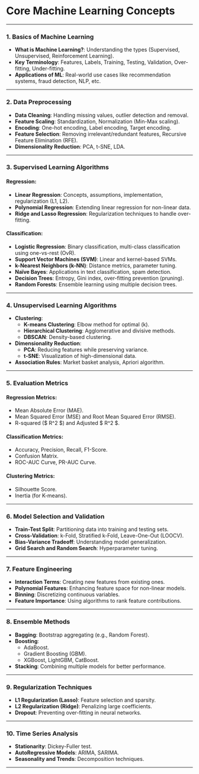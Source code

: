 # **Core Machine Learning Concepts** 

---

### **1. Basics of Machine Learning**
- **What is Machine Learning?**: Understanding the types (Supervised, Unsupervised, Reinforcement Learning).  
- **Key Terminology**: Features, Labels, Training, Testing, Validation, Over-fitting, Under-fitting.  
- **Applications of ML**: Real-world use cases like recommendation systems, fraud detection, NLP, etc.

---

### **2. Data Preprocessing**
- **Data Cleaning**: Handling missing values, outlier detection and removal.  
- **Feature Scaling**: Standardization, Normalization (Min-Max scaling).  
- **Encoding**: One-hot encoding, Label encoding, Target encoding.  
- **Feature Selection**: Removing irrelevant/redundant features, Recursive Feature Elimination (RFE).  
- **Dimensionality Reduction**: PCA, t-SNE, LDA.  

---

### **3. Supervised Learning Algorithms**
#### Regression:
- **Linear Regression**: Concepts, assumptions, implementation, regularization (L1, L2).  
- **Polynomial Regression**: Extending linear regression for non-linear data.  
- **Ridge and Lasso Regression**: Regularization techniques to handle over-fitting.  

#### Classification:
- **Logistic Regression**: Binary classification, multi-class classification using one-vs-rest (OvR).  
- **Support Vector Machines (SVM)**: Linear and kernel-based SVMs.  
- **k-Nearest Neighbors (k-NN)**: Distance metrics, parameter tuning.  
- **Naïve Bayes**: Applications in text classification, spam detection.  
- **Decision Trees**: Entropy, Gini index, over-fitting prevention (pruning).  
- **Random Forests**: Ensemble learning using multiple decision trees.  

---

### **4. Unsupervised Learning Algorithms**
- **Clustering**:  
  - **K-means Clustering**: Elbow method for optimal  (k).  
  - **Hierarchical Clustering**: Agglomerative and divisive methods.  
  - **DBSCAN**: Density-based clustering.  
- **Dimensionality Reduction**:  
  - **PCA**: Reducing features while preserving variance.  
  - **t-SNE**: Visualization of high-dimensional data.  
- **Association Rules**: Market basket analysis, Apriori algorithm.  

---

### **5. Evaluation Metrics**
#### Regression Metrics:
- Mean Absolute Error (MAE).  
- Mean Squared Error (MSE) and Root Mean Squared Error (RMSE).  
- R-squared ($ R^2 $) and Adjusted $ R^2 $.  

#### Classification Metrics:
- Accuracy, Precision, Recall, F1-Score.  
- Confusion Matrix.  
- ROC-AUC Curve, PR-AUC Curve.  

#### Clustering Metrics:
- Silhouette Score.  
- Inertia (for K-means).  

---

### **6. Model Selection and Validation**
- **Train-Test Split**: Partitioning data into training and testing sets.  
- **Cross-Validation**: k-Fold, Stratified k-Fold, Leave-One-Out (LOOCV).  
- **Bias-Variance Tradeoff**: Understanding model generalization.  
- **Grid Search and Random Search**: Hyperparameter tuning.  

---

### **7. Feature Engineering**
- **Interaction Terms**: Creating new features from existing ones.  
- **Polynomial Features**: Enhancing feature space for non-linear models.  
- **Binning**: Discretizing continuous variables.  
- **Feature Importance**: Using algorithms to rank feature contributions.  

---

### **8. Ensemble Methods**
- **Bagging**: Bootstrap aggregating (e.g., Random Forest).  
- **Boosting**:  
  - AdaBoost.  
  - Gradient Boosting (GBM).  
  - XGBoost, LightGBM, CatBoost.  
- **Stacking**: Combining multiple models for better performance.  

---

### **9. Regularization Techniques**
- **L1 Regularization (Lasso)**: Feature selection and sparsity.  
- **L2 Regularization (Ridge)**: Penalizing large coefficients.  
- **Dropout**: Preventing over-fitting in neural networks.  

---

### **10. Time Series Analysis**
- **Stationarity**: Dickey-Fuller test.  
- **AutoRegressive Models**: ARIMA, SARIMA.  
- **Seasonality and Trends**: Decomposition techniques.  


---

<!-- 
### **11. Advanced Topics (Optional for Now)**
- **Reinforcement Learning**: Q-learning, Deep Q-Networks.  
- **Deep Learning**: Introduction to neural networks, back-propagation.  
- **NLP Concepts**: Tokenization, word embeddings, transformers.   -->